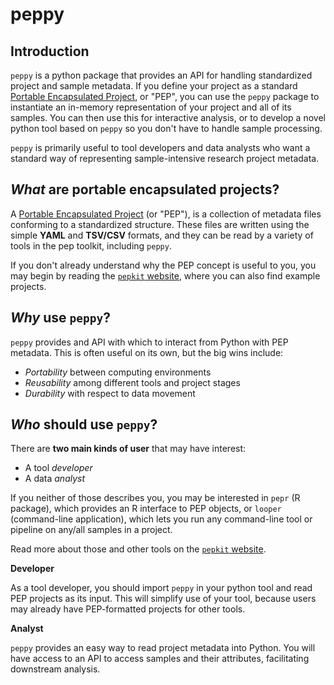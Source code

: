 # peppy

## Introduction

`peppy` is a python package that provides an API for handling standardized project and sample metadata. 
If you define your project as a standard [Portable Encapsulated Project](http://pepkit.github.io), or "PEP", 
you can use the `peppy` package to instantiate an in-memory representation of your project and all of its samples. 
You can then use this for interactive analysis, or to develop a novel python tool based on `peppy` so you don't have to handle sample processing.

`peppy` is primarily useful to tool developers and data analysts who want a standard way of representing sample-intensive research project metadata. 

## *What* are portable encapsulated projects?

A [Portable Encapsulated Project](http://pepkit.github.io) (or "PEP"), 
is a collection of metadata files conforming to a standardized structure. 
These files are written using the simple **YAML** and **TSV/CSV** formats, 
and they can be read by a variety of tools in the pep toolkit, including `peppy`. 

If you don't already understand why the PEP concept is useful to you, 
you may begin by reading the [`pepkit` website](http://pepkit.github.io), 
where you can also find example projects. 

## *Why* use `peppy`?

`peppy` provides and API with which to interact from Python with PEP metadata. 
This is often useful on its own, but the big wins include:

- *Portability* between computing environments
- *Reusability* among different tools and project stages
- *Durability* with respect to data movement

## *Who* should use `peppy`?

There are **two main kinds of user** that may have interest:

- A tool *developer*
- A data *analyst* 

If you neither of those describes you, you may be interested in `pepr` (R package), 
which provides an R interface to PEP objects, or `looper` (command-line application), 
which lets you run any command-line tool or pipeline on any/all samples in a project. 

Read more about those and other tools on the [`pepkit` website](http://pepkit.github.io).

**Developer**

As a tool developer, you should import `peppy` in your python tool and read PEP projects as its input. 
This will simplify use of your tool, because users may already have PEP-formatted projects for other tools.

**Analyst**

`peppy` provides an easy way to read project metadata into Python. 
You will have access to an API to access samples and their attributes, facilitating downstream analysis.
